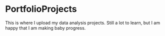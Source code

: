 # PortfolioProjects
This is where I upload my data analysis projects. Still a lot to learn, but I am happy that I am making baby progress.
